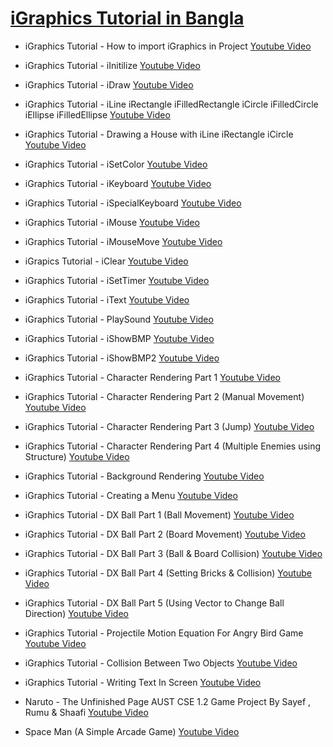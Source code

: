 # [iGraphics Tutorial in Bangla](https://www.youtube.com/playlist?list=PLKiZXxQe7OiDVNhkwgGZ6A6xW-zMbnSXb&disable_polymer=true)

* iGraphics Tutorial - How to import iGraphics in Project
[Youtube Video](https://youtu.be/9NtOduwGeB4)

* iGraphics Tutorial - iInitilize
[Youtube Video](https://youtu.be/WKN1z8duQwY)

* iGraphics Tutorial - iDraw
[Youtube Video](https://youtu.be/f14w_wVrGGE)

* iGraphics Tutorial - iLine iRectangle iFilledRectangle iCircle iFilledCircle iEllipse iFilledEllipse
[Youtube Video](https://youtu.be/V7gwPo_MpZ8)

* iGraphics Tutorial - Drawing a House with iLine iRectangle iCircle
[Youtube Video](https://youtu.be/DHqj6J9_B6U)

* iGraphics Tutorial - iSetColor
[Youtube Video](https://youtu.be/EEYhTq8rggE)

* iGraphics Tutorial - iKeyboard
[Youtube Video](https://youtu.be/U7ckEPsVutw)

* iGraphics Tutorial - iSpecialKeyboard
[Youtube Video](https://youtu.be/o8xYc6rDpzI)

* iGraphics Tutorial - iMouse
[Youtube Video](https://youtu.be/Pzve1w6fKWk)

* iGraphics Tutorial - iMouseMove
[Youtube Video](https://youtu.be/7npToNHeiCo)

* iGrapics Tutorial - iClear
[Youtube Video](https://youtu.be/0uwnRiJlDnM)

* iGraphics Tutorial - iSetTimer
[Youtube Video](https://youtu.be/YAmGwNvh51M)

* iGraphics Tutorial - iText
[Youtube Video](https://youtu.be/jNFVUZ5xz_0)

* iGraphics Tutorial - PlaySound
[Youtube Video](https://youtu.be/uXNyYE8L5Bg)

* iGraphics Tutorial - iShowBMP
[Youtube Video](https://youtu.be/v6TYNL3I-_o)

* iGraphics Tutorial - iShowBMP2
[Youtube Video](https://youtu.be/_wl_7cOD3Fc)

* iGraphics Tutorial - Character Rendering Part 1
[Youtube Video](https://youtu.be/HsN9QFj4mI8)

* iGraphics Tutorial - Character Rendering Part 2 (Manual Movement)
[Youtube Video](https://youtu.be/ApXlImBucEs)

* iGraphics Tutorial - Character Rendering Part 3 (Jump)
[Youtube Video](https://youtu.be/wKmahx07OaY)

* iGraphics Tutorial - Character Rendering Part 4 (Multiple Enemies using Structure)
[Youtube Video](https://youtu.be/APYsV4lvJBs)

* iGraphics Tutorial - Background Rendering
[Youtube Video](https://youtu.be/fV3V01iCZf8)

* iGraphics Tutorial - Creating a Menu
[Youtube Video](https://youtu.be/4xjeZbJ3aXI)

* iGraphics Tutorial - DX Ball Part 1 (Ball Movement)
[Youtube Video](https://youtu.be/sa8YKhSIq80)

* iGraphics Tutorial - DX Ball Part 2 (Board Movement)
[Youtube Video](https://youtu.be/c-NZ-X454IE)

* iGraphics Tutorial - DX Ball Part 3 (Ball & Board Collision)
[Youtube Video](https://youtu.be/S8M9mZNlw7E)

* iGraphics Tutorial - DX Ball Part 4 (Setting Bricks & Collision)
[Youtube Video](https://youtu.be/gEEqlb7k2dE)

* iGraphics Tutorial - DX Ball Part 5 (Using Vector to Change Ball Direction)
[Youtube Video](https://youtu.be/gkCRN6YTlS8)

* iGraphics Tutorial  - Projectile Motion Equation For Angry Bird Game
[Youtube Video](https://youtu.be/swd_y3bno7Y)

* iGraphics  Tutorial - Collision Between Two Objects
[Youtube Video](https://youtu.be/53kCgqOd8gc)

* iGraphics Tutorial - Writing Text In Screen
[Youtube Video](https://youtu.be/ZRVF2lx_MvU)

* Naruto - The Unfinished Page AUST CSE 1.2 Game Project By Sayef , Rumu & Shaafi
[Youtube Video](https://youtu.be/6bQKTBtdxgM)

* Space Man (A Simple Arcade Game)
[Youtube Video](https://youtu.be/V9vjvpfT_wY)

